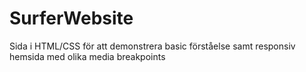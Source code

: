 # SurferWebsite
Sida i HTML/CSS för att demonstrera basic förståelse samt responsiv hemsida med olika media breakpoints
